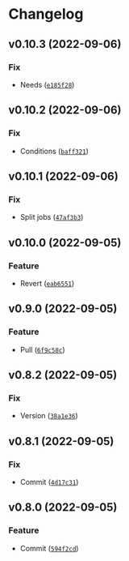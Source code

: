 # Changelog

<!--next-version-placeholder-->

## v0.10.3 (2022-09-06)
### Fix
* Needs ([`e185f28`](https://github.com/matthewtrotter/assetuniverse/commit/e185f2890b2d240bdc6e834a29eedcba73a5cacd))

## v0.10.2 (2022-09-06)
### Fix
* Conditions ([`baff321`](https://github.com/matthewtrotter/assetuniverse/commit/baff3215527490bb8ec44adbe6a5248b3f36565b))

## v0.10.1 (2022-09-06)
### Fix
* Split jobs ([`47af3b3`](https://github.com/matthewtrotter/assetuniverse/commit/47af3b3c0481360e9d68d640a410118de728de45))

## v0.10.0 (2022-09-05)
### Feature
* Revert ([`eab6551`](https://github.com/matthewtrotter/assetuniverse/commit/eab655187b1645970d6bc750b369e3b29f36dedf))

## v0.9.0 (2022-09-05)
### Feature
* Pull ([`6f9c58c`](https://github.com/matthewtrotter/assetuniverse/commit/6f9c58c1414d01a2277b2784f94e1f52d5d5716e))

## v0.8.2 (2022-09-05)
### Fix
* Version ([`38a1e36`](https://github.com/matthewtrotter/assetuniverse/commit/38a1e369a9d7969d3120c8a340230b7aeec3edb4))

## v0.8.1 (2022-09-05)
### Fix
* Commit ([`4d17c31`](https://github.com/matthewtrotter/assetuniverse/commit/4d17c319432acf6785debb637122f8a324349490))

## v0.8.0 (2022-09-05)
### Feature
* Commit ([`594f2cd`](https://github.com/matthewtrotter/assetuniverse/commit/594f2cd45592d9a245f3e0bfadb99b21db214c09))
